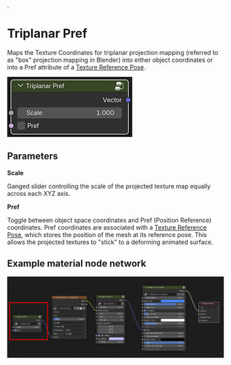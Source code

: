.
# Triplanar Pref

Maps the Texture Coordinates for triplanar projection mapping (referred to as "box" projection mapping in Blender) into either object coordinates or into a Pref attribute of a [Texture Reference Pose](texRef.md).

![img](img/pref_gui.jpg)

## Parameters

**Scale**

Ganged slider controlling the scale of the projected texture map equally across each XYZ axis. 

**Pref**

Toggle between object space coordinates and Pref (Position Reference) coordinates. 
Pref coordinates are associated with a [Texture Reference Pose](texRef.md), which stores the position of the mesh at its reference pose. This allows the projected textures to "stick" to a deforming animated surface.

## Example material node network

![img](img/network_tri.jpg)

